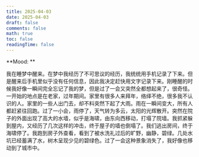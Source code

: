 ```yaml
---
title: 2025-04-03
date: 2025-04-03
draft: false
comments: false
math: true
toc: false
readingTime: false
---
```


**Mood: **

我在睡梦中醒来。在梦中我经历了不可思议的经历，我统统用手机记录了下来。但是醒来后手机里似乎没有任何信息，因此我决定赶快用文字记录下来。刚睡醒的时候我好像一瞬间完全忘记了我的梦，但是过了一会又突然全都想起来了，很奇怪。一开始的地点是在老家，过年期间。家里有很多人来拜年，络绎不绝，很多我不认识的人。家里的一些人出门去，却不料突然下起了大雨。雨在一瞬间变大，所有人都赶紧往回跑。过了一小会，雨停了，天气转为多云，太阳的光辉散开。突然在院子的外面出现了高大的水墙，似乎是海啸，由东向西移动，打塌了院墙。我抓紧躲到屋内，又经历了几次这样的冲击，终于屋子的墙也倒塌了。我们逃出房间，终于海啸停了。我跑到房子外查看，看到了被水洗礼过后的旷野，幽静，碧绿。几处水坑已经蓄满了水，树木呈现少见的碧绿色。过了一会这种景象消失了，我好像也移动到了城市中。